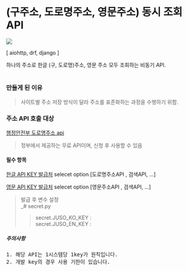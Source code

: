 # (구주소, 도로명주소, 영문주소) 동시 조회 API

<img src="https://img.shields.io/badge/Python-3766AB?style=flat-square&logo=Python&logoColor=white"/></a>

[ aiohttp, drf, django ]

하나의 주소로 한글 (구, 도로명)주소, 영문 주소 모두 조회하는 비동기 API. 

#

### 만들게 된 이유

> 사이트별 주소 저장 방식이 달라 주소를 표준화하는 과정을 수행하기 위함.   

  

### 주소 API 호출 대상

[행정안전부 도로명주소 api](https://www.juso.go.kr/)

> 정부에서 제공하는 무료 API이며, 신청 후 사용할 수 있음

#### 필수 항목

[한글 API KEY 발급처](https://www.juso.go.kr/addrlink/devAddrLinkRequestWrite.do?returnFn=write&cntcMenu=URL)
selecet option [도로명주소API , 검색API, ...]

[영문 API KEY 발급처](https://www.juso.go.kr/addrlink/devAddrLinkRequestWrite.do?returnFn=write&cntcMenu=URL)
selecet option [영문주소API , 검색API, ...]

> 발급 후 변수 설정  
> _# secret.py
>>  secret.JUSO_KO_KEY :   
>> secret.JUSO_EN_KEY :   


##### 주의사항
<pre>
1. 해당 API는 1시스템당 1key가 원칙입니다.
2. 개발 key의 경우 사용 기한이 있습니다.
</pre>
